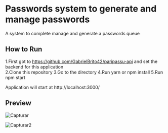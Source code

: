 # Passwords system to generate and manage passwords
A system to complete manage and generate a passwords queue

## How to Run
1.First got to https://github.com/GabrielBrito42/paripassu-api and set the backend for this application<br/>
2.Clone this repository
3.Go to the directory
4.Run yarn or npm install
5.Run npm start

Application will start at http://localhost:3000/

## Preview

![Capturar](https://user-images.githubusercontent.com/32067188/116487861-5b317d80-a867-11eb-8b0c-3c80de9f562c.PNG)

![Capturar2](https://user-images.githubusercontent.com/32067188/116487866-5e2c6e00-a867-11eb-80ad-840cf47da8a1.PNG)
